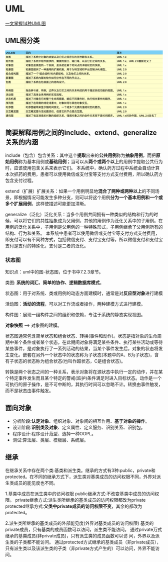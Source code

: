 # UML
[一文掌握14种UML图](https://cloud.tencent.com/developer/article/1684161)

## UML图分类

<img src="https://raw.githubusercontent.com/Light-Towers/picture/master/noctilucent-lamp/pz11lyuob7.png" alt="img" style="zoom:150%;" />



## 简要解释用例之间的include、extend、generalize关系的内涵
include（包含）包含关系：其中这个**提取**出来的**公共用例**称为**抽象用例**，而把**原始用例**称为基本用例或**基础用例**；当可以从**两个或两个以上**的用例中提取公共行为时，应该使用包含关系来表示它们。
本系统中，确认药方过程中系统会自动计算本次抓药的费用，患者可以使用微信或支付宝等支付方式支付费用，所以确认药方包含支付过程。

extend（扩展）扩展关系：如果一个用例明显地**混合了两种或两种以上**的不同场景，即根据情况可能发生多种分支，则可以将这个用例**分为一个基本用例和一个或多个扩展用例**，这样使描述可能更加清晰。

generalize（泛化）泛化关系：当多个用例共同拥有一种类似的结构和行为的时候，可以将它们的共性抽象成为父用例，其他的用例作为泛化关系中的子用例。在用例的泛化关系中，子用例是父用例的一种特殊形式，子用例继承了父用例所有的结构、行为和关系。
本系统中患者可以使用微信或支付宝等支付方式支付费用，即支付可以有不同种方式，包括微信支付、支付宝支付等，所以微信支付和支付宝支付是支付的特殊化，支付是二者的泛化。



### 状态图

知识点：uml中的图-状态图，位于书中7.2.3章节。

类图: **系统的词汇、简单的协作、逻辑数据库模式**。

状态图：用于对系统、类或用例的动态方面建模时，通常是对**反应型对象**进行建模

活动图：**活动的流程**，可以对工作流或者操作，两种建模方式进行建模。

构件图：展现一组构件之间的组织和依赖，专注于系统的静态实现视图。

**对象快照** –> 对象图的建模。

状态图通常包含简单状态和组合状态、转换(事件和动作)。状态是指对象的生命周期中某个条件或者某个状态，在此期间对象将满足某些条件、执行某些活动或等待某些事件，是对象执行了一系列活动的结果，当某个事件发生后，对象的状态将发生变化。嵌套在另外一个状态中的状态称为子状态(本题中的A、B为子状态)，含有子状态的状态称为组合状态(也叫作超状态，C是组合状态)。

转换是两个状态之间的一种关系，表示对象将在源状态中执行一定的动作，并在某个特定事件发生而且某个特定的警戒(监护)条件满足时进入目标状态。动作是一个可执行的原子操作，是不可中断的，其执行时间可以忽略不计。转换由事件触发，而不是状态由事件触发。





## 面向对象

* 分析阶段:**认定对象**、组织对象、对象间的相互作用、**基于对象的操作**。
* 设计阶段:**识别类及对象**、定义属性、定义服务、识别关系、识别包。
* 程序设计:程序设计范型、选择一种OOPL。
* 测试:算法层、类层、模板层、系统层。



## 继承

在继承关系中存在两个类:基类和派生类。继承的方式有3种:public，private和protected。在不同的继承方式下，派生类对基类成员的访问权限不同，外界对派生类成员的能见度也不同。

1.基类中成员在派生类中的访问权限
public继承方式:不改变基类中成员的访问权限。
private继承方式:派生类所继承的基类成员的访问权限都改为private
protected继承方式:**父类中private成员的访问权限不变**，其余的都改为protected。

2.派生类所继承的基类成员的外部能见度(外界对基类成员的访问权限)
基类的private成员，只有基类的成员函数可以访问，派生类不能访问。
通过private万式继承的基类成员(非private成员)，只有派生类的成员函数可以访 问，外界以及派生类的子类都不能访问。
通过protected方式继承的基类成员（非private成员），只有派生类以及该派生类的子类（非private方式产生的）可以访问，外界不能访问。
